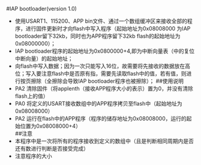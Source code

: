 #IAP bootloader(version 1.0)
- 使用USART1、115200、APP bin文件、通过一个数组缓冲区来接收全部的程序，进行固件更新时才向flash中写入程序（起始地址为0x08008000 为IAP bootloader留下32kb，同时也为APP程序留下32kb flash的起始地址为0x08000000）；
- IAP bootloader程序的起始地址为0x0800000+4,即为中断向量表（中的复位中断向量）的起始地址；
- 向flash中写入数据；因为一次只能写入16位，故需要将先接收的数据放在高位；写入要注意flash中是否原有指，需要先读取flash中的值，若有值，则进行按页擦除（全擦除会导致IAP bootloader程序也被擦除）；
##使用说明
- PA2 清除固件（将applenth（接收APP程序大小的表示）置为0，并没有清除flash上的值）
- PA0 将定义的USART接收数组中的APP程序拷贝至flash中（起始地址为0x08008000）
- PA2 运行在flash中的APP程序（程序的储存地址为0x08008000，运行的起始位置为0x08008000+4）  
##注意
- 本程序中是一次将所有的程序接收到定义的数组中（且是判断相同周期内是否还有数进行判断是否接受完成）
- 注意程序的大小
 